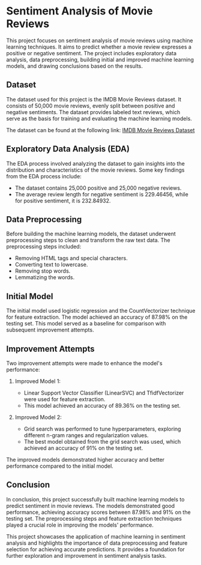 # Sentiment Analysis of Movie Reviews

This project focuses on sentiment analysis of movie reviews using machine learning techniques. It aims to predict whether a movie review expresses a positive or negative sentiment. The project includes exploratory data analysis, data preprocessing, building initial and improved machine learning models, and drawing conclusions based on the results.

## Dataset
The dataset used for this project is the IMDB Movie Reviews dataset. It consists of 50,000 movie reviews, evenly split between positive and negative sentiments. The dataset provides labeled text reviews, which serve as the basis for training and evaluating the machine learning models.

The dataset can be found at the following link: [IMDB Movie Reviews Dataset](https://www.kaggle.com/lakshmi25npathi/imdb-dataset-of-50k-movie-reviews)

## Exploratory Data Analysis (EDA)
The EDA process involved analyzing the dataset to gain insights into the distribution and characteristics of the movie reviews. Some key findings from the EDA process include:
- The dataset contains 25,000 positive and 25,000 negative reviews.
- The average review length for negative sentiment is 229.46456, while for positive sentiment, it is 232.84932.

## Data Preprocessing
Before building the machine learning models, the dataset underwent preprocessing steps to clean and transform the raw text data. The preprocessing steps included:
- Removing HTML tags and special characters.
- Converting text to lowercase.
- Removing stop words.
- Lemmatizing the words.

## Initial Model
The initial model used logistic regression and the CountVectorizer technique for feature extraction. The model achieved an accuracy of 87.98% on the testing set. This model served as a baseline for comparison with subsequent improvement attempts.

## Improvement Attempts
Two improvement attempts were made to enhance the model's performance:

1. Improved Model 1:
   - Linear Support Vector Classifier (LinearSVC) and TfidfVectorizer were used for feature extraction.
   - This model achieved an accuracy of 89.36% on the testing set.

2. Improved Model 2:
   - Grid search was performed to tune hyperparameters, exploring different n-gram ranges and regularization values.
   - The best model obtained from the grid search was used, which achieved an accuracy of 91% on the testing set.

The improved models demonstrated higher accuracy and better performance compared to the initial model.

## Conclusion
In conclusion, this project successfully built machine learning models to predict sentiment in movie reviews. The models demonstrated good performance, achieving accuracy scores between 87.98% and 91% on the testing set. The preprocessing steps and feature extraction techniques played a crucial role in improving the models' performance.

This project showcases the application of machine learning in sentiment analysis and highlights the importance of data preprocessing and feature selection for achieving accurate predictions. It provides a foundation for further exploration and improvement in sentiment analysis tasks.
